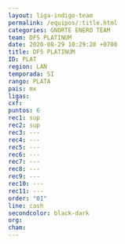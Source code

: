 ```yaml
---
layout: liga-indigo-team
permalink: /equipos/:title.html
categories: GNORTE ENERO TEAM
team: DFS PLATINUM
date: 2020-08-29 10:29:20 +0700
title: DFS PLATINUM
ID: PLAT
region: LAN
temporada: SI
rango: PLATA
pais: mx
ligas: 
cxf: 
puntos: 6
rec1: sup
rec2: sup
rec3: ---
rec4: ---
rec5: ---
rec6: ---
rec7: ---
rec8: ---
rec9: ---
rec10: ---
rec11: ---
order: "01"
line: cash
secondcolor: black-dark
org: 
cham:
---
```

